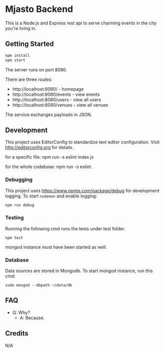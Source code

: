 # Mjasto Backend

This is a Node.js and Express rest api to serve charming events in the city you're living in.

## Getting Started

```bash
npm install
npm start
```

The server runs on port 8080.

There are three routes:

- http://localhost:8080/ - homepage
- http://localhost:8080/events - view events
- http://localhost:8080/users - view all users
- http://localhost:8080/venues - view all venues

The service exchanges payloads in JSON.

## Development

This project uses EditorConfig to standardize text editor configuration.
Visit http://editorconfig.org for details.

for a specific file: npm run -s eslint index.js

for the whole codebase: npm run -s eslint .

### Debugging

This project uses https://www.npmjs.com/package/debug for development logging. To start `nodemon` and enable logging:

```bash
npm run debug
```

### Testing

Running the following cmd runs the tests under test folder.

```
npm test
```

mongod instance must have been started as well.

### Database

Data sources are stored in Mongodb. To start mongod instance, run this cmd:

```
sudo mongod --dbpath ~/data/db
```

## FAQ

- Q: Why?
  - A: Because.

## Credits

N/A
